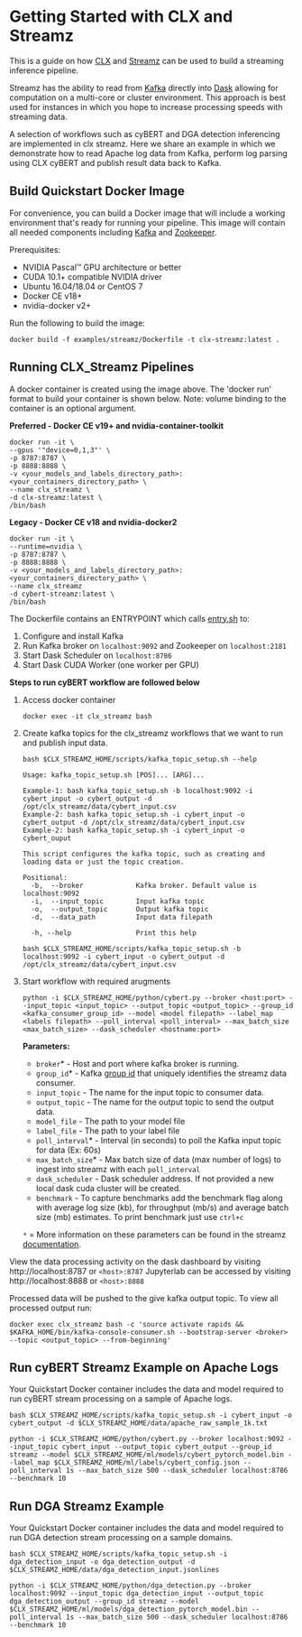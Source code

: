 # Getting Started with CLX and Streamz

This is a guide on how [CLX](https://github.com/rapidsai/clx) and [Streamz](https://streamz.readthedocs.io/en/latest/) can be used to build a streaming inference pipeline.

Streamz has the ability to read from [Kafka](https://kafka.apache.org/) directly into [Dask](https://dask.org/) allowing for computation on a multi-core or cluster environment. This approach is best used for instances in which you hope to increase processing speeds with streaming data.

A selection of workflows such as cyBERT and DGA detection inferencing are implemented in clx streamz. Here we share an example in which we demonstrate how to read Apache log data from Kafka, perform log parsing using CLX cyBERT and publish result data back to Kafka.

## Build Quickstart Docker Image
For convenience, you can build a Docker image that will include a working environment that's ready for running your pipeline. This image will contain all needed components including [Kafka](https://kafka.apache.org/) and [Zookeeper](https://zookeeper.apache.org/).

Prerequisites:
* NVIDIA Pascal™ GPU architecture or better
* CUDA 10.1+ compatible NVIDIA driver
* Ubuntu 16.04/18.04 or CentOS 7
* Docker CE v18+
* nvidia-docker v2+

Run the following to build the image:

`
docker build -f examples/streamz/Dockerfile -t clx-streamz:latest .
`

## Running CLX_Streamz Pipelines

A docker container is created using the image above. The 'docker run' format to build your container is shown below. Note: volume binding to the container is an optional argument.

**Preferred - Docker CE v19+ and nvidia-container-toolkit**

```
docker run -it \
--gpus '"device=0,1,3"' \
-p 8787:8787 \
-p 8888:8888 \
-v <your_models_and_labels_directory_path>:<your_containers_directory_path> \
--name clx_streamz \
-d clx-streamz:latest \
/bin/bash
```

**Legacy - Docker CE v18 and nvidia-docker2**

```
docker run -it \
--runtime=nvidia \
-p 8787:8787 \
-p 8888:8888 \
-v <your_models_and_labels_directory_path>:<your_containers_directory_path> \
--name clx_streamz
-d cybert-streamz:latest \
/bin/bash
```

The Dockerfile contains an ENTRYPOINT which calls [entry.sh](https://github.com/rapidsai/clx/blob/branch-0.17/examples/streamz/scripts/entry.sh) to:
1. Configure and install Kafka
2. Run Kafka broker on `localhost:9092` and Zookeeper on `localhost:2181`
3. Start Dask Scheduler on `localhost:8786`
4. Start Dask CUDA Worker (one worker per GPU)

**Steps to run cyBERT workflow are followed below**

1. Access docker container
   ```
   docker exec -it clx_streamz bash
   ```
2. Create kafka topics for the clx_streamz workflows that we want to run and publish input data. 

    ```
    bash $CLX_STREAMZ_HOME/scripts/kafka_topic_setup.sh --help
    ```
    ```
    Usage: kafka_topic_setup.sh [POS]... [ARG]...

    Example-1: bash kafka_topic_setup.sh -b localhost:9092 -i cybert_input -o cybert_output -d /opt/clx_streamz/data/cybert_input.csv
    Example-2: bash kafka_topic_setup.sh -i cybert_input -o cybert_output -d /opt/clx_streamz/data/cybert_input.csv
    Example-2: bash kafka_topic_setup.sh -i cybert_input -o cybert_ouput
    
    This script configures the kafka topic, such as creating and loading data or just the topic creation.
    
    Positional:
      -b,  --broker             Kafka broker. Default value is localhost:9092
      -i,  --input_topic	    Input kafka topic
      -o,  --output_topic	    Output kafka topic
      -d,  --data_path	        Input data filepath
    
      -h, --help		        Print this help
    ```
    ```
    bash $CLX_STREAMZ_HOME/scripts/kafka_topic_setup.sh -b localhost:9092 -i cybert_input -o cybert_output -d /opt/clx_streamz/data/cybert_input.csv
    ```
    
2. Start workflow with required arugments
    ```
    python -i $CLX_STREAMZ_HOME/python/cybert.py --broker <host:port> --input_topic <input_topic> --output_topic <output_topic> --group_id <kafka_consumer_group_id> --model <model filepath> --label_map <labels filepath> --poll_interval <poll_interval> --max_batch_size <max_batch_size> --dask_scheduler <hostname:port>
    ```
    **Parameters:**
    - `broker`* - Host and port where kafka broker is running. 
    - `group_id`* - Kafka [group id](https://docs.confluent.io/current/installation/configuration/consumer-configs.html#group.id) that uniquely identifies the streamz data consumer.
    - `input_topic` - The name for the input topic to consumer data.
    - `output_topic` - The name for the output topic to send the output data.
    - `model_file` - The path to your model file
    - `label_file` - The path to your label file
    - `poll_interval`* - Interval (in seconds) to poll the Kafka input topic for data (Ex: 60s)
    - `max_batch_size`* - Max batch size of data (max number of logs) to ingest into streamz with each `poll_interval` 
    - `dask_scheduler` - Dask scheduler address. If not provided a new local dask cuda cluster will be created.
    - `benchmark` - To capture benchmarks add the benchmark flag along with average log size (kb), for throughput (mb/s) and average batch size (mb) estimates. To print benchmark just use `ctrl+c`

    ``*`` = More information on these parameters can be found in the streamz [documentation](https://streamz.readthedocs.io/en/latest/api.html#streamz.from_kafka_batched).


View the data processing activity on the dask dashboard by visiting http://localhost:8787 or `<host>:8787`
Jupyterlab can be accessed by visiting http://localhost:8888 or `<host>:8888`

Processed data will be pushed to the give kafka output topic. To view all processed output run:
```
docker exec clx_streamz bash -c 'source activate rapids && $KAFKA_HOME/bin/kafka-console-consumer.sh --bootstrap-server <broker> --topic <output_topic> --from-beginning'
```

## Run cyBERT Streamz Example on Apache Logs

Your Quickstart Docker container includes the data and model required to run cyBERT stream processing on a sample of Apache logs.

```
bash $CLX_STREAMZ_HOME/scripts/kafka_topic_setup.sh -i cybert_input -o cybert_output -d $CLX_STREAMZ_HOME/data/apache_raw_sample_1k.txt
```
```
python -i $CLX_STREAMZ_HOME/python/cybert.py --broker localhost:9092 --input_topic cybert_input --output_topic cybert_output --group_id streamz --model $CLX_STREAMZ_HOME/ml/models/cybert_pytorch_model.bin --label_map $CLX_STREAMZ_HOME/ml/labels/cybert_config.json --poll_interval 1s --max_batch_size 500 --dask_scheduler localhost:8786 --benchmark 10
```

## Run DGA Streamz Example

Your Quickstart Docker container includes the data and model required to run DGA detection stream processing on a sample domains.

```
bash $CLX_STREAMZ_HOME/scripts/kafka_topic_setup.sh -i dga_detection_input -o dga_detection_output -d $CLX_STREAMZ_HOME/data/dga_detection_input.jsonlines
```
```
python -i $CLX_STREAMZ_HOME/python/dga_detection.py --broker localhost:9092 --input_topic dga_detection_input --output_topic dga_detection_output --group_id streamz --model $CLX_STREAMZ_HOME/ml/models/dga_detection_pytorch_model.bin --poll_interval 1s --max_batch_size 500 --dask_scheduler localhost:8786 --benchmark 10
```
